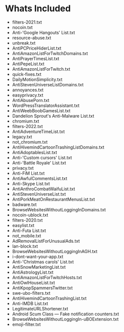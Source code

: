 # Whats Included
- filters-2021.txt
- nocoin.txt
- Anti-'Google Hangouts' List.txt
- resource-abuse.txt
- unbreak.txt
- AntiPCPriceHiderList.txt
- AntiAmazonListForTwitchDomains.txt
- AntiPrayerTimesList.txt
- AntiPepeList.txt
- AntiAmazonListForTwitch.txt
- quick-fixes.txt
- DailyMotionSimplicity.txt
- AntiStevenUniverseListDomains.txt
- annoyances.txt
- easyprivacy.txt
- AntiAbusePorn.txt
- WordPressTranslatorAssistant.txt
- AntiWeebBoobGamesList.txt
- Dandelion Sprout's Anti-Malware List.txt
- chromium.txt
- filters-2022.txt
- AntiAdventureTimeList.txt
- legacy.txt
- not_chromium.txt
- AntiHivemindCartoonTrashingListDomains.txt
- AntiAdoptablesList.txt
- Anti-'Custom cursors' List.txt
- Anti-'Battle Royale' List.txt
- privacy.txt
- Anti-FіМ List.txt
- AntiAwfulCommentsList.txt
- Anti-Skype List.txt
- AntiAnthroCombatWaifuList.txt
- AntiStevenUniverseList.txt
- AntiPorkMeatOnRestaurantMenusList.txt
- badware.txt
- BrowseWebsitesWithoutLoggingInDomains.txt
- nocoin-ublock.txt
- filters-2020.txt
- easylist.txt
- Anti-Futa List.txt
- not_mobile.txt
- AdRemovalListForUnusualAds.txt
- lan-block.txt
- BrowseWebsitesWithoutLoggingInAGH.txt
- i-dont-want-your-app.txt
- Anti-'Christmas carols' List.txt
- AntiSnowMarketingList.txt
- AntiAstrologyList.txt
- AntiAmazonListForTwitchHosts.txt
- AntiOwlHouseList.txt
- AntiKpopSpammersTwitter.txt
- swe-ubo-filters.txt
- AntiHivemindCartoonTrashingList.txt
- Anti-IMDB List.txt
- LegitimateURLShortener.txt
- Android Scum Class — Fake notification counters.txt
- BrowseWebsitesWithoutLoggingIn-uBOExtension.txt
- emoji-filter.txt